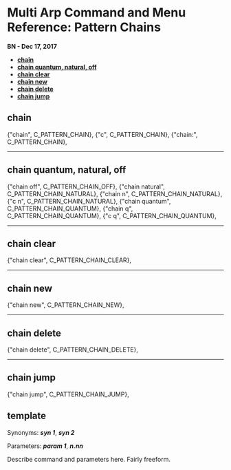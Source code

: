 # Multi Arp Command and Menu Reference: Pattern Chains


**BN - Dec 17, 2017**

* [**chain**](#chain)
* [**chain quantum, natural, off**](#chain-quantum-natural-off)
* [**chain clear**](#chain-clear)
* [**chain new**](#chain-new)
* [**chain delete**](#chain-delete)
* [**chain jump**](#chain-jump)

## chain
{"chain", C_PATTERN_CHAIN},
{"c", C_PATTERN_CHAIN},
{"chain:", C_PATTERN_CHAIN},

---
## chain quantum, natural, off
{"chain off", C_PATTERN_CHAIN_OFF},
{"chain natural", C_PATTERN_CHAIN_NATURAL},
{"chain n", C_PATTERN_CHAIN_NATURAL},
{"c n", C_PATTERN_CHAIN_NATURAL},
{"chain quantum", C_PATTERN_CHAIN_QUANTUM},
{"chain q", C_PATTERN_CHAIN_QUANTUM},
{"c q", C_PATTERN_CHAIN_QUANTUM},

---
## chain clear

{"chain clear", C_PATTERN_CHAIN_CLEAR},


---
## chain new
{"chain new", C_PATTERN_CHAIN_NEW},


---
## chain delete
{"chain delete", C_PATTERN_CHAIN_DELETE},

---
## chain jump
{"chain jump", C_PATTERN_CHAIN_JUMP},




## **template**

Synonyms: ***syn 1***, ***syn 2***

Parameters: ***param 1***, ***n.nn***

Describe command and parameters here. Fairly freeform.
